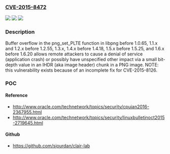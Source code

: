 ### [CVE-2015-8472](https://cve.mitre.org/cgi-bin/cvename.cgi?name=CVE-2015-8472)
![](https://img.shields.io/static/v1?label=Product&message=n%2Fa&color=blue)
![](https://img.shields.io/static/v1?label=Version&message=n%2Fa&color=blue)
![](https://img.shields.io/static/v1?label=Vulnerability&message=n%2Fa&color=brighgreen)

### Description

Buffer overflow in the png_set_PLTE function in libpng before 1.0.65, 1.1.x and 1.2.x before 1.2.55, 1.3.x, 1.4.x before 1.4.18, 1.5.x before 1.5.25, and 1.6.x before 1.6.20 allows remote attackers to cause a denial of service (application crash) or possibly have unspecified other impact via a small bit-depth value in an IHDR (aka image header) chunk in a PNG image.  NOTE: this vulnerability exists because of an incomplete fix for CVE-2015-8126.

### POC

#### Reference
- http://www.oracle.com/technetwork/topics/security/cpujan2016-2367955.html
- http://www.oracle.com/technetwork/topics/security/linuxbulletinoct2015-2719645.html

#### Github
- https://github.com/sjourdan/clair-lab

